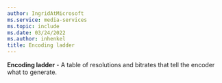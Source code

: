 ```yaml
---
author: IngridAtMicrosoft
ms.service: media-services
ms.topic: include
ms.date: 03/24/2022
ms.author: inhenkel
title: Encoding ladder
---
```


**Encoding ladder** - A table of resolutions and bitrates that tell the encoder what to generate.
